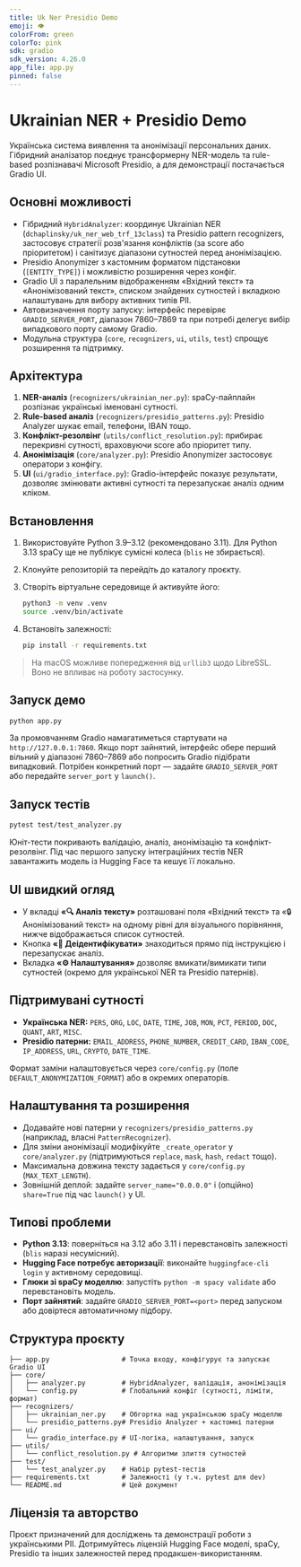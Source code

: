 ```yaml
---
title: Uk Ner Presidio Demo
emoji: 👁
colorFrom: green
colorTo: pink
sdk: gradio
sdk_version: 4.26.0
app_file: app.py
pinned: false
---
```

# Ukrainian NER + Presidio Demo

Українська система виявлення та анонімізації персональних даних. Гібридний аналізатор поєднує трансформерну NER-модель та rule-based розпізнавачі Microsoft Presidio, а для демонстрації постачається Gradio UI.

## Основні можливості
- Гібридний `HybridAnalyzer`: координує Ukrainian NER (`dchaplinsky/uk_ner_web_trf_13class`) та Presidio pattern recognizers, застосовує стратегії розв'язання конфліктів (за score або пріоритетом) і санітизує діапазони сутностей перед анонімізацією.
- Presidio Anonymizer з кастомним форматом підстановки (`[ENTITY_TYPE]`) і можливістю розширення через конфіг.
- Gradio UI з паралельним відображенням «Вхідний текст» та «Анонімізований текст», списком знайдених сутностей і вкладкою налаштувань для вибору активних типів PII.
- Автовизначення порту запуску: інтерфейс перевіряє `GRADIO_SERVER_PORT`, діапазон 7860–7869 та при потребі делегує вибір випадкового порту самому Gradio.
- Модульна структура (`core`, `recognizers`, `ui`, `utils`, `test`) спрощує розширення та підтримку.

## Архітектура
1. **NER-аналіз** (`recognizers/ukrainian_ner.py`): spaCy-пайплайн розпізнає українські іменовані сутності.
2. **Rule-based аналіз** (`recognizers/presidio_patterns.py`): Presidio Analyzer шукає email, телефони, IBAN тощо.
3. **Конфлікт-резолвінг** (`utils/conflict_resolution.py`): прибирає перекривні сутності, враховуючи score або пріоритет типу.
4. **Анонімізація** (`core/analyzer.py`): Presidio Anonymizer застосовує оператори з конфігу.
5. **UI** (`ui/gradio_interface.py`): Gradio-інтерфейс показує результати, дозволяє змінювати активні сутності та перезапускає аналіз одним кліком.

## Встановлення
1. Використовуйте Python 3.9–3.12 (рекомендовано 3.11). Для Python 3.13 spaCy ще не публікує сумісні колеса (`blis` не збирається).
2. Клонуйте репозиторій та перейдіть до каталогу проєкту.
3. Створіть віртуальне середовище й активуйте його:

   ```bash
   python3 -m venv .venv
   source .venv/bin/activate
   ```

4. Встановіть залежності:

   ```bash
   pip install -r requirements.txt
   ```

> На macOS можливе попередження від `urllib3` щодо LibreSSL. Воно не впливає на роботу застосунку.

## Запуск демо

```bash
python app.py
```

За промовчанням Gradio намагатиметься стартувати на `http://127.0.0.1:7860`. Якщо порт зайнятий, інтерфейс обере перший вільний у діапазоні 7860–7869 або попросить Gradio підібрати випадковий. Потрібен конкретний порт — задайте `GRADIO_SERVER_PORT` або передайте `server_port` у `launch()`.

## Запуск тестів

```bash
pytest test/test_analyzer.py
```

Юніт-тести покривають валідацію, аналіз, анонімізацію та конфлікт-резолвінг. Під час першого запуску інтеграційних тестів NER завантажить модель із Hugging Face та кешує її локально.

## UI швидкий огляд
- У вкладці **«🔍 Аналіз тексту»** розташовані поля «Вхідний текст» та «🔒 Анонімізований текст» на одному рівні для візуального порівняння, нижче відображається список сутностей.
- Кнопка **«🚀 Деідентифікувати»** знаходиться прямо під інструкцією і перезапускає аналіз.
- Вкладка **«⚙️ Налаштування»** дозволяє вмикати/вимикати типи сутностей (окремо для української NER та Presidio патернів).

## Підтримувані сутності

- **Українська NER:** `PERS`, `ORG`, `LOC`, `DATE`, `TIME`, `JOB`, `MON`, `PCT`, `PERIOD`, `DOC`, `QUANT`, `ART`, `MISC`.
- **Presidio патерни:** `EMAIL_ADDRESS`, `PHONE_NUMBER`, `CREDIT_CARD`, `IBAN_CODE`, `IP_ADDRESS`, `URL`, `CRYPTO`, `DATE_TIME`.

Формат заміни налаштовується через `core/config.py` (поле `DEFAULT_ANONYMIZATION_FORMAT`) або в окремих операторів.

## Налаштування та розширення
- Додавайте нові патерни у `recognizers/presidio_patterns.py` (наприклад, власні `PatternRecognizer`).
- Для зміни анонімізації модифікуйте `_create_operator` у `core/analyzer.py` (підтримуються `replace`, `mask`, `hash`, `redact` тощо).
- Максимальна довжина тексту задається у `core/config.py` (`MAX_TEXT_LENGTH`).
- Зовнішній деплой: задайте `server_name="0.0.0.0"` і (опційно) `share=True` під час `launch()` у UI.

## Типові проблеми
- **Python 3.13**: поверніться на 3.12 або 3.11 і перевстановіть залежності (`blis` наразі несумісний).
- **Hugging Face потребує авторизації**: виконайте `huggingface-cli login` у активному середовищі.
- **Глюки зі spaCy моделлю**: запустіть `python -m spacy validate` або перевстановіть модель.
- **Порт зайнятий**: задайте `GRADIO_SERVER_PORT=<port>` перед запуском або довіртеся автоматичному підбору.

## Структура проєкту

```
├── app.py                  # Точка входу, конфігурує та запускає Gradio UI
├── core/
│   ├── analyzer.py         # HybridAnalyzer, валідація, анонімізація
│   └── config.py           # Глобальний конфіг (сутності, ліміти, формат)
├── recognizers/
│   ├── ukrainian_ner.py    # Обгортка над українською spaCy моделлю
│   └── presidio_patterns.py# Presidio Analyzer + кастомні патерни
├── ui/
│   └── gradio_interface.py # UI-логіка, налаштування, запуск
├── utils/
│   └── conflict_resolution.py # Алгоритми злиття сутностей
├── test/
│   └── test_analyzer.py    # Набір pytest-тестів
├── requirements.txt        # Залежності (у т.ч. pytest для dev)
└── README.md               # Цей документ
```

## Ліцензія та авторство

Проєкт призначений для досліджень та демонстрації роботи з українськими PII. Дотримуйтесь ліцензій Hugging Face моделі, spaCy, Presidio та інших залежностей перед продакшен-використанням.
